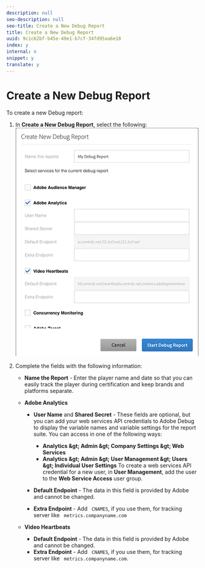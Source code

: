 ```yaml
---
description: null
seo-description: null
seo-title: Create a New Debug Report
title: Create a New Debug Report
uuid: 9c1c62bf-b45e-49e1-b7cf-34fd95aa6e18
index: y
internal: n
snippet: y
translate: y
---
```


# Create a New Debug Report

To create a new Debug report: 


1. In **Create a New Debug Report**, select the following: <a id="fig_DD6BC87024A2459E8DFBE76AC8AEBD21"></a> ![](../assets/create-new-debug-report.png) 

1. Complete the fields with the following information: 
    * **Name the Report** - Enter the player name and date so that you can easily track the player during certification and keep brands and platforms separate.
    * **Adobe Analytics** 
        * **User Name** and **Shared Secret** - These fields are optional, but you can add your web services API credentials to Adobe Debug to display the variable names and variable settings for the report suite. You can access in one of the following ways:         
            * **Analytics &amp;gt; Admin &amp;gt; Company Settings &amp;gt; Web Services**
            * **Analytics &amp;gt; Admin &amp;gt; User Management &amp;gt; Users &amp;gt; Individual User Settings** To create a web services API credential for a new user, in **User Management**, add the user to the **Web Service Access** user group. 



        * **Default Endpoint** - The data in this field is provided by Adobe and cannot be changed.
        * **Extra Endpoint** - Add ` CNAMES`, if you use them, for tracking server like ` metrics.companyname.com`

    * **Video Heartbeats** 
        * **Default Endpoint** - The data in this field is provided by Adobe and cannot be changed.
        * **Extra Endpoint** - Add ` CNAMES`, if you use them, for tracking server like ` metrics.companyname.com`.




